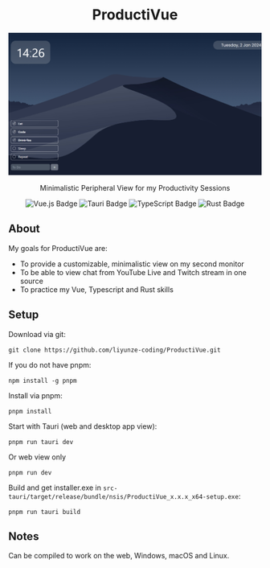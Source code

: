 <center>

# ProductiVue

![ProductiVue](public\ProductiVue.webp)

Minimalistic Peripheral View for my Productivity Sessions

![Vue.js Badge](https://img.shields.io/badge/Vue.js-4FC08D?logo=vuedotjs&logoColor=fff&style=for-the-badge)
![Tauri Badge](https://img.shields.io/badge/Tauri-24C8D8?logo=tauri&logoColor=fff&style=for-the-badge)
![TypeScript Badge](https://img.shields.io/badge/TypeScript-3178C6?logo=typescript&logoColor=fff&style=for-the-badge)
![Rust Badge](https://img.shields.io/badge/Rust-000?logo=rust&logoColor=fff&style=for-the-badge)

</center>

## About

My goals for ProductiVue are:

- To provide a customizable, minimalistic view on my second monitor
- To be able to view chat from YouTube Live and Twitch stream in one source
- To practice my Vue, Typescript and Rust skills

## Setup

Download via git:

```
git clone https://github.com/liyunze-coding/ProductiVue.git
```

If you do not have pnpm:

```
npm install -g pnpm
```

Install via pnpm:

```
pnpm install
```

Start with Tauri (web and desktop app view):

```
pnpm run tauri dev
```

Or web view only

```
pnpm run dev
```

Build and get installer.exe in `src-tauri/target/release/bundle/nsis/ProductiVue_x.x.x_x64-setup.exe`:

```
pnpm run tauri build
```

## Notes

Can be compiled to work on the web, Windows, macOS and Linux.

